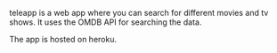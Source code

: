  teleapp is a web app where you can search for different movies and tv shows. It uses the OMDB API for searching the data.

 The app is hosted on heroku.
 
 

 	
